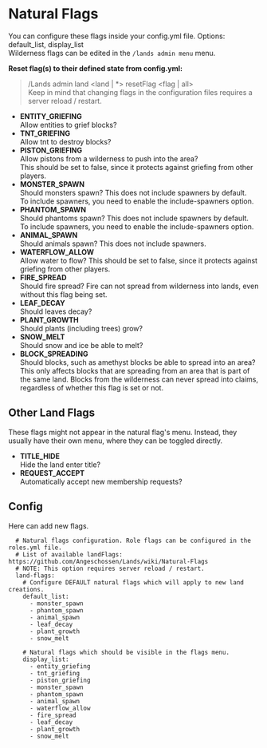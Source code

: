 # Natural Flags

You can configure these flags inside your config.yml file. Options: default\_list, display\_list\
Wilderness flags can be edited in the `/lands admin menu` menu.

**Reset flag(s) to their defined state from config.yml:**

> /Lands admin land \<land | \*> resetFlag \<flag | all>\
> Keep in mind that changing flags in the configuration files requires a server reload / restart.

* **ENTITY\_GRIEFING**\
  Allow entities to grief blocks?
* **TNT\_GRIEFING**\
  Allow tnt to destroy blocks?
* **PISTON\_GRIEFING**\
  Allow pistons from a wilderness to push into the area?\
  This should be set to false, since it protects against griefing from other players.
* **MONSTER\_SPAWN**\
  Should monsters spawn? This does not include spawners by default.\
  To include spawners, you need to enable the include-spawners option.
* **PHANTOM\_SPAWN**\
  Should phantoms spawn? This does not include spawners by default.\
  To include spawners, you need to enable the include-spawners option.
* **ANIMAL\_SPAWN**\
  Should animals spawn? This does not include spawners.
* **WATERFLOW\_ALLOW**\
  Allow water to flow? This should be set to false, since it protects against griefing from other players.
* **FIRE\_SPREAD**\
  Should fire spread? Fire can not spread from wilderness into lands, even without this flag being set.
* **LEAF\_DECAY**\
  Should leaves decay?
* **PLANT\_GROWTH**\
  Should plants (including trees) grow?
* **SNOW\_MELT**\
  Should snow and ice be able to melt?
* **BLOCK\_SPREADING**\
  Should blocks, such as amethyst blocks be able to spread into an area? This only affects blocks that are spreading from an area that is part of the same land. Blocks from the wilderness can never spread into claims, regardless of whether this flag is set or not.

## Other Land Flags

These flags might not appear in the natural flag's menu. Instead, they usually have their own menu, where they can be toggled directly.

* **TITLE\_HIDE**\
  Hide the land enter title?
* **REQUEST\_ACCEPT**\
  Automatically accept new membership requests?

## Config

Here can add new flags.

```
  # Natural flags configuration. Role flags can be configured in the roles.yml file.
  # List of available landFlags: https://github.com/Angeschossen/Lands/wiki/Natural-Flags
  # NOTE: This option requires server reload / restart.
  land-flags:
    # Configure DEFAULT natural flags which will apply to new land creations.
    default_list:
      - monster_spawn
      - phantom_spawn
      - animal_spawn
      - leaf_decay
      - plant_growth
      - snow_melt

    # Natural flags which should be visible in the flags menu.
    display_list:
      - entity_griefing
      - tnt_griefing
      - piston_griefing
      - monster_spawn
      - phantom_spawn
      - animal_spawn
      - waterflow_allow
      - fire_spread
      - leaf_decay
      - plant_growth
      - snow_melt
```
